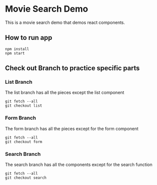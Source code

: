 # Movie Search Demo

This is a movie search demo that demos react components.

## How to run app

```
npm install
npm start
```

## Check out Branch to practice specific parts

### List Branch

The list branch has all the pieces except the list component

```
git fetch --all
git checkout list
```

### Form Branch

The form branch has all the pieces except for the form component

```
git fetch --all
git checkout form
```

### Search Branch

The search branch has all the components except for the search function

```
git fetch --all
git checkout search
```
